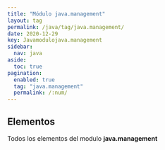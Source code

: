 ```yaml
---
title: "Módulo java.management"
layout: tag
permalink: /java/tag/java.management/
date: 2020-12-29
key: Javamodulojava.management
sidebar: 
  nav: java
aside: 
  toc: true
pagination: 
  enabled: true
  tag: "java.management"
  permalink: /:num/
---
```


<h2>Elementos</h2>
Todos los elementos del modulo <strong>java.management</strong>
